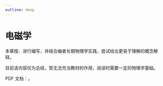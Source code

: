 ```yaml
---
outline: deep
---
```


<script setup>
import Link from '@/components/docs/Link.vue';
import Container from '@/components/docs/Container.vue';
</script>
<style lang="scss">
@import '@/styles/utils/docs-link-adjust.scss';
</style>

# 电磁学

本章按<Link theme="plain color" text="《普通物理学》（第七版）（上册）" href="https://www.hep.com.cn/book/show/f164cf74-2adb-47aa-8222-ddf9bfaf6a1b" />、<Link theme="plain color" text="《中学奥林匹克竞赛物理教程（电磁学篇）》" href="https://book.douban.com/subject/26329858/" />进行编写，并结合编者长期物理学实践，尝试给出更易于理解的概念解释。

目前该内容仅为总结，暂无法充当教材的作用，阅读时需要一定的物理学基础。

<Container type="info">
PDF 文档：<Link theme="underline blink" icon="external" text="大学物理B2（下）自学手册_电磁学.pdf" href="https://cdn.cnily.top/public/docs/%E5%A4%A7%E5%AD%A6%E7%89%A9%E7%90%86B2%EF%BC%88%E4%B8%8B%EF%BC%89%E8%87%AA%E5%AD%A6%E6%89%8B%E5%86%8C_%E7%94%B5%E7%A3%81%E5%AD%A6.pdf" />。
</Container>
